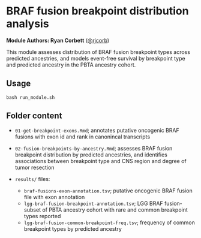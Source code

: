 # BRAF fusion breakpoint distribution analysis

__Module Authors: Ryan Corbett__ ([@rjcorb](https://github.com/rjcorb))

This module assesses distribution of BRAF fusion breakpoint types across predicted ancestries, and models event-free survival by breakpoint type and predicted ancestry in the PBTA ancestry cohort. 

## Usage
`bash run_module.sh`

## Folder content

- `01-get-breakpoint-exons.Rmd`; annotates putative oncogenic BRAF fusions with exon id and rank in canonincal transcripts

- `02-fusion-breakpoints-by-ancestry.Rmd`; assesses BRAF fusion breakpoint distribution by predicted ancestries, and identifies associations between breakpoint type and CNS region and degree of tumor resection

- `results/` files: 
  - `braf-fusions-exon-annotation.tsv`; putative oncogenic BRAF fusion file with exon annotation 
  - `lgg-braf-fusion-breakpoint-annotation.tsv`; LGG BRAF fusion-subset of PBTA ancestry cohort with rare and common breakpoint types reported
  - `lgg-braf-fusion-common-breakpoint-freq.tsv`; frequency of common breakpoint types by predicted ancestry


